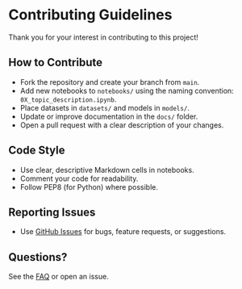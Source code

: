 # Contributing Guidelines

Thank you for your interest in contributing to this project!

## How to Contribute

- Fork the repository and create your branch from `main`.
- Add new notebooks to `notebooks/` using the naming convention: `0X_topic_description.ipynb`.
- Place datasets in `datasets/` and models in `models/`.
- Update or improve documentation in the `docs/` folder.
- Open a pull request with a clear description of your changes.

## Code Style

- Use clear, descriptive Markdown cells in notebooks.
- Comment your code for readability.
- Follow PEP8 (for Python) where possible.

## Reporting Issues

- Use [GitHub Issues](../../issues) for bugs, feature requests, or suggestions.

## Questions?

See the [FAQ](FAQ.md) or open an issue.
